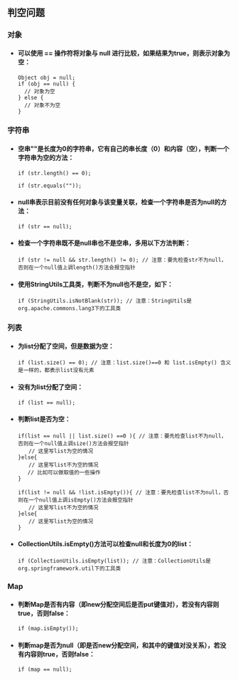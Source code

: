 ## 判空问题
### 对象
- #### 可以使用 == 操作符将对象与 null 进行比较，如果结果为true，则表示对象为空：
  ```
  Object obj = null;
  if (obj == null) {
    // 对象为空
  } else {
    // 对象不为空
  }
  ```

### 字符串
- ####  空串""是长度为0的字符串，它有自己的串长度（0）和内容（空），判断一个字符串为空的方法：
  ```
  if (str.length() == 0);
  ```
  ```
  if (str.equals(""));
  ```
- ####  null串表示目前没有任何对象与该变量关联，检查一个字符串是否为null的方法：
  ```
  if (str == null);
  ```
- #### 检查一个字符串既不是null串也不是空串，多用以下方法判断：
  ```
  if (str != null && str.length() != 0); // 注意：要先检查str不为null，否则在一个null值上调length()方法会报空指针
  ```
- #### 使用StringUtils工具类，判断不为null也不是空，如下：
  ```
  if (StringUtils.isNotBlank(str)); // 注意：StringUtils是org.apache.commons.lang3下的工具类
  ```

### 列表
- #### 为list分配了空间，但是数据为空：
  ```
  if (list.size() == 0); // 注意：list.size()==0 和 list.isEmpty() 含义是一样的，都表示list没有元素
  ```
- #### 没有为list分配了空间：
  ```
  if (list == null);
  ```
- #### 判断list是否为空：
  ```
  if(list == null || list.size() ==0 ){ // 注意：要先检查list不为null，否则在一个null值上调size()方法会报空指针
  　　// 这里写list为空的情况
  }else{
  　　// 这里写list不为空的情况
     // 比如可以做取值的一些操作
  }
  ```
  ```
  if(list != null && !list.isEmpty()){ // 注意：要先检查list不为null，否则在一个null值上调isEmpty()方法会报空指针
  　　// 这里写list不为空的情况
  }else{
  　　// 这里写list为空的情况
  }
  ```
- #### CollectionUtils.isEmpty()方法可以检查null和长度为0的list：
  ```
  if (CollectionUtils.isEmpty(list)); // 注意：CollectionUtils是org.springframework.util下的工具类
  ```

### Map
- #### 判断Map是否有内容（即new分配空间后是否put键值对），若没有内容则true，否则false：
  ```
  if (map.isEmpty());
  ```
- #### 判断map是否为null（即是否new分配空间，和其中的键值对没关系），若没有内容则true，否则false：
  ```
  if (map == null);
  ```

